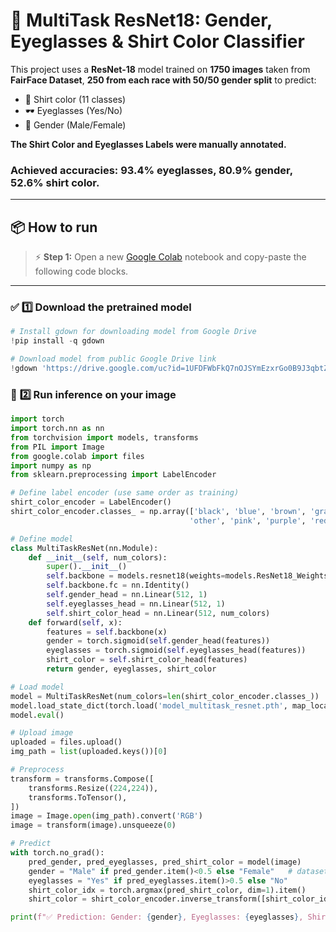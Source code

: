# 🧠 MultiTask ResNet18: Gender, Eyeglasses & Shirt Color Classifier

This project uses a **ResNet-18** model trained on **1750 images** taken from **FairFace Dataset**, **250 from each race with 50/50 gender split** to predict:
- 👕 Shirt color (11 classes)
- 🕶 Eyeglasses (Yes/No)
- 🚻 Gender (Male/Female)

**The Shirt Color and Eyeglasses Labels were manually annotated.**  

### **Achieved accuracies:** **93.4%** eyeglasses, **80.9%** gender, **52.6%** shirt color.

---

## 📦 How to run

> ⚡ **Step 1:** Open a new [Google Colab](https://colab.research.google.com) notebook and copy-paste the following code blocks.

---

### ✅ **1️⃣ Download the pretrained model**

```python
# Install gdown for downloading model from Google Drive
!pip install -q gdown

# Download model from public Google Drive link
!gdown 'https://drive.google.com/uc?id=1UFDFWbFkQ7nOJSYmEzxrGo0B9J3qbtZu' -O model_multitask_resnet.pth
```
### 🧰 **2️⃣ Run inference on your image**

```python
import torch
import torch.nn as nn
from torchvision import models, transforms
from PIL import Image
from google.colab import files
import numpy as np
from sklearn.preprocessing import LabelEncoder

# Define label encoder (use same order as training)
shirt_color_encoder = LabelEncoder()
shirt_color_encoder.classes_ = np.array(['black', 'blue', 'brown', 'gray', 'green', 
                                        'other', 'pink', 'purple', 'red', 'white', 'yellow'])

# Define model
class MultiTaskResNet(nn.Module):
    def __init__(self, num_colors):
        super().__init__()
        self.backbone = models.resnet18(weights=models.ResNet18_Weights.DEFAULT)
        self.backbone.fc = nn.Identity()
        self.gender_head = nn.Linear(512, 1)
        self.eyeglasses_head = nn.Linear(512, 1)
        self.shirt_color_head = nn.Linear(512, num_colors)
    def forward(self, x):
        features = self.backbone(x)
        gender = torch.sigmoid(self.gender_head(features))
        eyeglasses = torch.sigmoid(self.eyeglasses_head(features))
        shirt_color = self.shirt_color_head(features)
        return gender, eyeglasses, shirt_color

# Load model
model = MultiTaskResNet(num_colors=len(shirt_color_encoder.classes_))
model.load_state_dict(torch.load('model_multitask_resnet.pth', map_location='cpu'))
model.eval()

# Upload image
uploaded = files.upload()
img_path = list(uploaded.keys())[0]

# Preprocess
transform = transforms.Compose([
    transforms.Resize((224,224)),
    transforms.ToTensor(),
])
image = Image.open(img_path).convert('RGB')
image = transform(image).unsqueeze(0)

# Predict
with torch.no_grad():
    pred_gender, pred_eyeglasses, pred_shirt_color = model(image)
    gender = "Male" if pred_gender.item()<0.5 else "Female"   # dataset uses 0=male
    eyeglasses = "Yes" if pred_eyeglasses.item()>0.5 else "No"
    shirt_color_idx = torch.argmax(pred_shirt_color, dim=1).item()
    shirt_color = shirt_color_encoder.inverse_transform([shirt_color_idx])[0]

print(f"✅ Prediction: Gender: {gender}, Eyeglasses: {eyeglasses}, Shirt color: {shirt_color}")
```


